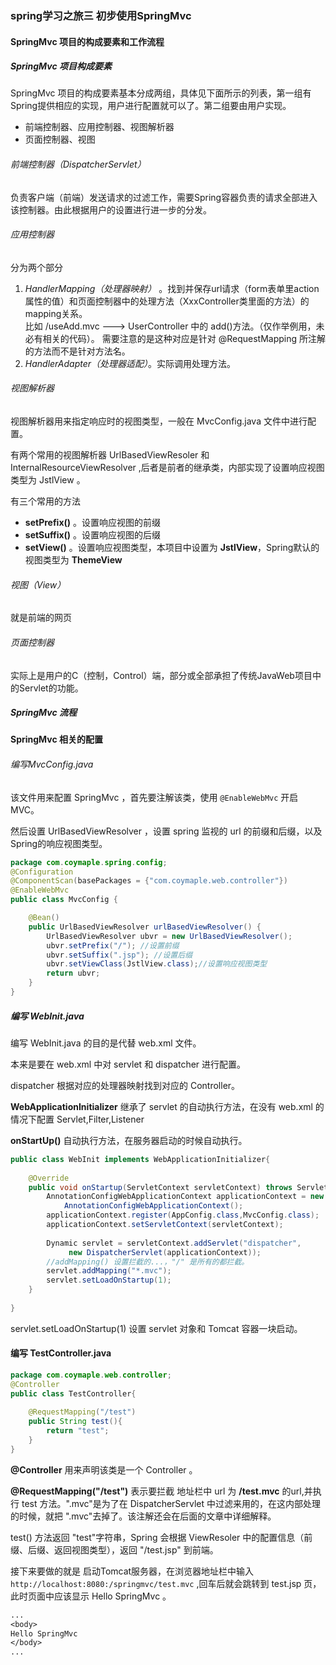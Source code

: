 ### spring学习之旅三 初步使用SpringMvc
#### SpringMvc 项目的构成要素和工作流程

##### SpringMvc 项目构成要素

SpringMvc 项目的构成要素基本分成两组，具体见下面所示的列表，第一组有Spring提供相应的实现，用户进行配置就可以了。第二组要由用户实现。

- 前端控制器、应用控制器、视图解析器
- 页面控制器、视图

###### 前端控制器（DispatcherServlet）

负责客户端（前端）发送请求的过滤工作，需要Spring容器负责的请求全部进入该控制器。由此根据用户的设置进行进一步的分发。

###### 应用控制器
分为两个部分
1. *HandlerMapping（处理器映射）* 。找到并保存url请求（form表单里action属性的值）和页面控制器中的处理方法（XxxController类里面的方法）的mapping关系。<br>
比如 /useAdd.mvc ---> UserController 中的 add()方法。（仅作举例用，未必有相关的代码）。
需要注意的是这种对应是针对 @RequestMapping 所注解的方法而不是针对方法名。
2. *HandlerAdapter（处理器适配）*。实际调用处理方法。

###### 视图解析器
视图解析器用来指定响应时的视图类型，一般在 MvcConfig.java 文件中进行配置。

有两个常用的视图解析器 UrlBasedViewResoler 和 InternalResourceViewResolver ,后者是前者的继承类，内部实现了设置响应视图类型为 JstlView 。

有三个常用的方法

- **setPrefix()** 。设置响应视图的前缀
- **setSuffix()** 。设置响应视图的后缀
- **setView()** 。设置响应视图类型，本项目中设置为 **JstlView**，Spring默认的视图类型为 **ThemeView**

###### 视图（View）
就是前端的网页

###### 页面控制器
实际上是用户的C（控制，Control）端，部分或全部承担了传统JavaWeb项目中的Servlet的功能。



##### SpringMvc 流程


#### SpringMvc 相关的配置

###### 编写MvcConfig.java

该文件用来配置 SpringMvc ，首先要注解该类，使用 `@EnableWebMvc` 开启MVC。

然后设置 UrlBasedViewResolver ，设置 spring 监视的 url 的前缀和后缀，以及Spring的响应视图类型。

```MvcConfig.java
package com.coymaple.spring.config;
@Configuration
@ComponentScan(basePackages = {"com.coymaple.web.controller"})
@EnableWebMvc
public class MvcConfig {

	@Bean()
	public UrlBasedViewResolver urlBasedViewResolver() {
		UrlBasedViewResolver ubvr = new UrlBasedViewResolver();
		ubvr.setPrefix("/"); //设置前缀
		ubvr.setSuffix(".jsp"); //设置后缀
		ubvr.setViewClass(JstlView.class);//设置响应视图类型
		return ubvr;
	}
}
```

##### 编写 WebInit.java

编写 WebInit.java 的目的是代替 web.xml 文件。

本来是要在 web.xml 中对 servlet 和 dispatcher 进行配置。

dispatcher 根据对应的处理器映射找到对应的 Controller。

**WebApplicationInitializer** 继承了 servlet 的自动执行方法，在没有 web.xml 的情况下配置 Servlet,Filter,Listener

**onStartUp()** 自动执行方法，在服务器启动的时候自动执行。

```WebInit.java
public class WebInit implements WebApplicationInitializer{
	
	@Override
	public void onStartup(ServletContext servletContext) throws ServletException {
		AnnotationConfigWebApplicationContext applicationContext = new 
			AnnotationConfigWebApplicationContext();
		applicationContext.register(AppConfig.class,MvcConfig.class);
		applicationContext.setServletContext(servletContext);
		
		Dynamic servlet = servletContext.addServlet("dispatcher",
			 new DispatcherServlet(applicationContext)); 
		//addMapping() 设置拦截的...，"/" 是所有的都拦截。
		servlet.addMapping("*.mvc");
		servlet.setLoadOnStartup(1);
	}
	
}
```

servlet.setLoadOnStartup(1) 设置 servlet 对象和 Tomcat 容器一块启动。

#### 编写 TestController.java

```TestController.java
package com.coymaple.web.controller;
@Controller
public class TestController{
	
	@RequestMapping("/test")
	public String test(){
		return "test";
	}
}
```

**@Controller** 用来声明该类是一个 Controller 。

**@RequestMapping("/test")** 表示要拦截 地址栏中 url 为 **/test.mvc** 的url,并执行 test 方法。".mvc"是为了在 DispatcherServlet 中过滤来用的，在这内部处理的时候，就把 ".mvc"去掉了。该注解还会在后面的文章中详细解释。

test() 方法返回 "test"字符串，Spring 会根据 ViewResoler 中的配置信息（前缀、后缀、返回视图类型），返回 "/test.jsp" 到前端。

接下来要做的就是 启动Tomcat服务器，在浏览器地址栏中输入 `http://localhost:8080:/springmvc/test.mvc` ,回车后就会跳转到 test.jsp 页，此时页面中应该显示 Hello SpringMvc 。

```test.jsp
...
<body>
Hello SpringMvc
</body>
...
```


